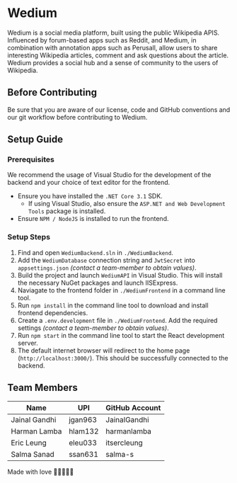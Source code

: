 # Wedium
Wedium is a social media platform, built using the public Wikipedia APIS. Influenced by forum-based apps such as Reddit, and Medium, in combination with annotation apps such as Perusall, allow users to share interesting Wikipedia articles, comment and ask questions about the article. Wedium provides a social hub and a sense of community to the users of Wikipedia.

## Before Contributing
Be sure that you are aware of our license, code and GitHub conventions and our git workflow before contributing to Wedium.

## Setup Guide
### Prerequisites
We recommend the usage of Visual Studio for the development of the backend and your choice of text editor for the frontend.

* Ensure you have installed the `.NET Core 3.1` SDK.
    * If using Visual Studio, also ensure the `ASP.NET and Web Development Tools` package is installed.
* Ensure `NPM / NodeJS` is installed to run the frontend.

### Setup Steps
1. Find and open `WediumBackend.sln` in `./WediumBackend`.
2. Add the `WediumDatabase` connection string and `JwtSecret` into `appsettings.json` _(contact a team-member to obtain values)_.
3. Build the project and launch `WediumAPI` in Visual Studio. This will install the necessary NuGet packages and launch IISExpress. 
4. Naviagate to the frontend folder in `./WediumFrontend` in a command line tool.
5. Run `npm install` in the command line tool to download and install frontend dependencies.
6. Create a `.env.development` file in `./WediumFrontend`. Add the required settings _(contact a team-member to obtain values)_.
7. Run `npm start` in the command line tool to start the React development server.
8. The default internet browser will redirect to the home page (`http://localhost:3000/`). This should be successfully connected to the backend.

## Team Members

| Name                | UPI                | GitHub Account                |
|---------------------|--------------------|-------------------------------|
| Jainal Gandhi       | jgan963 | JainalGandhi |
| Harman Lamba        | hlam132 | harmanlamba |
| Eric Leung          | eleu033 | itsercleung |
| Salma Sanad         | ssan631 | salma-s |

Made with love 👨‍👨‍👧‍👦💖